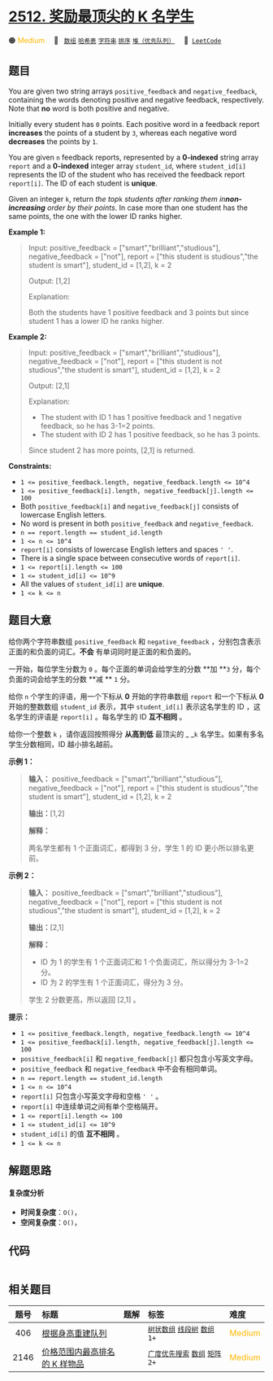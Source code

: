 # [2512. 奖励最顶尖的 K 名学生](https://leetcode.com/problems/reward-top-k-students)

🟠 <font color=#ffb800>Medium</font>&emsp; 🔖&ensp; [`数组`](/leetcode/outline/tag/array.md) [`哈希表`](/leetcode/outline/tag/hash-table.md) [`字符串`](/leetcode/outline/tag/string.md) [`排序`](/leetcode/outline/tag/sorting.md) [`堆（优先队列）`](/leetcode/outline/tag/heap-priority-queue.md)&emsp; 🔗&ensp;[`LeetCode`](https://leetcode.com/problems/reward-top-k-students)

## 题目

You are given two string arrays `positive_feedback` and `negative_feedback`,
containing the words denoting positive and negative feedback, respectively.
Note that **no** word is both positive and negative.

Initially every student has `0` points. Each positive word in a feedback
report **increases** the points of a student by `3`, whereas each negative
word **decreases** the points by `1`.

You are given `n` feedback reports, represented by a **0-indexed** string
array `report` and a **0-indexed** integer array `student_id`, where
`student_id[i]` represents the ID of the student who has received the feedback
report `report[i]`. The ID of each student is **unique**.

Given an integer `k`, return _the top_`k` _students after ranking them
in**non-increasing** order by their points_. In case more than one student has
the same points, the one with the lower ID ranks higher.



**Example 1:**

> Input: positive_feedback = ["smart","brilliant","studious"], negative_feedback = ["not"], report = ["this student is studious","the student is smart"], student_id = [1,2], k = 2
> 
> Output: [1,2]
> 
> Explanation: 
> 
> Both the students have 1 positive feedback and 3 points but since student 1 has a lower ID he ranks higher.

**Example 2:**

> Input: positive_feedback = ["smart","brilliant","studious"], negative_feedback = ["not"], report = ["this student is not studious","the student is smart"], student_id = [1,2], k = 2
> 
> Output: [2,1]
> 
> Explanation: 
> - The student with ID 1 has 1 positive feedback and 1 negative feedback, so he has 3-1=2 points. 
> - The student with ID 2 has 1 positive feedback, so he has 3 points. 
> 
> Since student 2 has more points, [2,1] is returned.

**Constraints:**

  * `1 <= positive_feedback.length, negative_feedback.length <= 10^4`
  * `1 <= positive_feedback[i].length, negative_feedback[j].length <= 100`
  * Both `positive_feedback[i]` and `negative_feedback[j]` consists of lowercase English letters.
  * No word is present in both `positive_feedback` and `negative_feedback`.
  * `n == report.length == student_id.length`
  * `1 <= n <= 10^4`
  * `report[i]` consists of lowercase English letters and spaces `' '`.
  * There is a single space between consecutive words of `report[i]`.
  * `1 <= report[i].length <= 100`
  * `1 <= student_id[i] <= 10^9`
  * All the values of `student_id[i]` are **unique**.
  * `1 <= k <= n`


## 题目大意

给你两个字符串数组 `positive_feedback` 和 `negative_feedback` ，分别包含表示正面的和负面的词汇。**不会**
有单词同时是正面的和负面的。

一开始，每位学生分数为 `0` 。每个正面的单词会给学生的分数 **加  **`3` 分，每个负面的词会给学生的分数 **减  ** `1` 分。

给你 `n` 个学生的评语，用一个下标从 **0**  开始的字符串数组 `report` 和一个下标从 **0**  开始的整数数组
`student_id` 表示，其中 `student_id[i]` 表示这名学生的 ID ，这名学生的评语是 `report[i]` 。每名学生的 ID
**互不相同** 。

给你一个整数 `k` ，请你返回按照得分 **从高到低**  最顶尖的 _ _`k` 名学生。如果有多名学生分数相同，ID 越小排名越前。



**示例 1：**

> 
> 
> 
> 
> 
> **输入：** positive_feedback = ["smart","brilliant","studious"], negative_feedback = ["not"], report = ["this student is studious","the student is smart"], student_id = [1,2], k = 2
> 
> **输出：**[1,2]
> 
> **解释：**
> 
> 两名学生都有 1 个正面词汇，都得到 3 分，学生 1 的 ID 更小所以排名更前。
> 
> 

**示例 2：**

> 
> 
> 
> 
> 
> **输入：** positive_feedback = ["smart","brilliant","studious"], negative_feedback = ["not"], report = ["this student is not studious","the student is smart"], student_id = [1,2], k = 2
> 
> **输出：**[2,1]
> 
> **解释：**
> - ID 为 1 的学生有 1 个正面词汇和 1 个负面词汇，所以得分为 3-1=2 分。
> - ID 为 2 的学生有 1 个正面词汇，得分为 3 分。
> 
> 学生 2 分数更高，所以返回 [2,1] 。
> 
> 



**提示：**

  * `1 <= positive_feedback.length, negative_feedback.length <= 10^4`
  * `1 <= positive_feedback[i].length, negative_feedback[j].length <= 100`
  * `positive_feedback[i]` 和 `negative_feedback[j]` 都只包含小写英文字母。
  * `positive_feedback` 和 `negative_feedback` 中不会有相同单词。
  * `n == report.length == student_id.length`
  * `1 <= n <= 10^4`
  * `report[i]` 只包含小写英文字母和空格 `' '` 。
  * `report[i]` 中连续单词之间有单个空格隔开。
  * `1 <= report[i].length <= 100`
  * `1 <= student_id[i] <= 10^9`
  * `student_id[i]` 的值 **互不相同**  。
  * `1 <= k <= n`


## 解题思路

#### 复杂度分析

- **时间复杂度**：`O()`，
- **空间复杂度**：`O()`，

## 代码

```javascript

```

## 相关题目

<!-- prettier-ignore -->
| 题号 | 标题 | 题解 | 标签 | 难度 |
| :------: | :------ | :------: | :------ | :------ |
| 406 | [根据身高重建队列](https://leetcode.com/problems/queue-reconstruction-by-height) |  |  [`树状数组`](/leetcode/outline/tag/binary-indexed-tree.md) [`线段树`](/leetcode/outline/tag/segment-tree.md) [`数组`](/leetcode/outline/tag/array.md) `1+` | <font color=#ffb800>Medium</font> |
| 2146 | [价格范围内最高排名的 K 样物品](https://leetcode.com/problems/k-highest-ranked-items-within-a-price-range) |  |  [`广度优先搜索`](/leetcode/outline/tag/breadth-first-search.md) [`数组`](/leetcode/outline/tag/array.md) [`矩阵`](/leetcode/outline/tag/matrix.md) `2+` | <font color=#ffb800>Medium</font> |

<style>
.blue {
    background-color: #096dd9;
    padding: 0.25rem 0.5rem;
    margin: 0;
    font-size: 0.85em;
    border-radius: 3px;
    color: white;
    font-weight: 500;
}
table th:first-of-type { width: 10%; }
table th:nth-of-type(2) { width: 35%; }
table th:nth-of-type(3) { width: 10%; }
table th:nth-of-type(4) { width: 35%; }
table th:nth-of-type(5) { width: 10%; }
</style>
